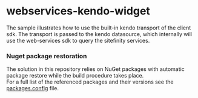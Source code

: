 # webservices-kendo-widget

The sample illustrates how to use the built-in kendo transport of the client sdk. The transport is passed to the kendo datasource, which internally will use the web-services sdk to query the sitefinity services.

### Nuget package restoration
The solution in this repository relies on NuGet packages with automatic package restore while the build procedure takes place.   
For a full list of the referenced packages and their versions see the [packages.config](https://github.com/Sitefinity-SDK/webservices-kendo-widget/blob/master/packages.config) file.
